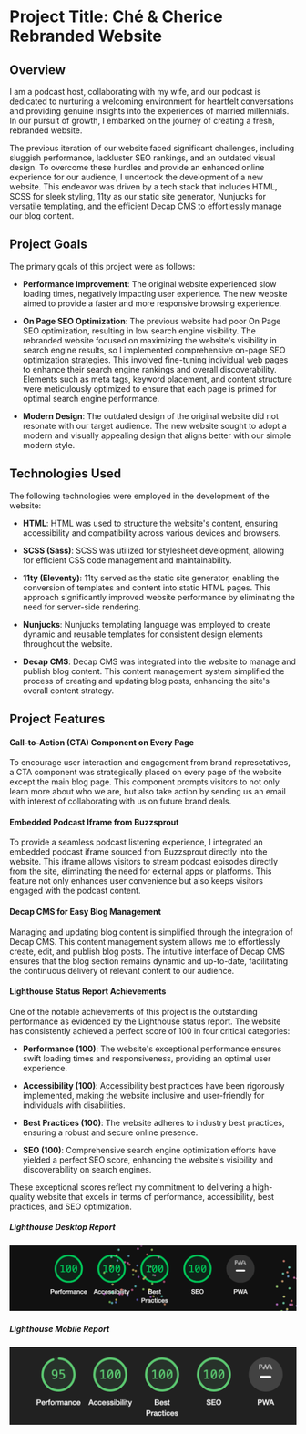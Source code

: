 # Project Title: Ché & Cherice Rebranded Website

## Overview

I am a podcast host, collaborating with my wife, and our podcast is dedicated to nurturing a welcoming environment for heartfelt conversations and providing genuine insights into the experiences of married millennials. In our pursuit of growth, I embarked on the journey of creating a fresh, rebranded website.

The previous iteration of our website faced significant challenges, including sluggish performance, lackluster SEO rankings, and an outdated visual design. To overcome these hurdles and provide an enhanced online experience for our audience, I undertook the development of a new website. This endeavor was driven by a tech stack that includes HTML, SCSS for sleek styling, 11ty as our static site generator, Nunjucks for versatile templating, and the efficient Decap CMS to effortlessly manage our blog content.

## Project Goals

The primary goals of this project were as follows:

- **Performance Improvement**: The original website experienced slow loading times, negatively impacting user experience. The new website aimed to provide a faster and more responsive browsing experience.

- **On Page SEO Optimization**: The previous website had poor On Page SEO optimization, resulting in low search engine visibility. The rebranded website focused on maximizing the website's visibility in search engine results, so I implemented comprehensive on-page SEO optimization strategies. This involved fine-tuning individual web pages to enhance their search engine rankings and overall discoverability. Elements such as meta tags, keyword placement, and content structure were meticulously optimized to ensure that each page is primed for optimal search engine performance.

- **Modern Design**: The outdated design of the original website did not resonate with our target audience. The new website sought to adopt a modern and visually appealing design that aligns better with our simple modern style.

## Technologies Used

The following technologies were employed in the development of the website:

- **HTML**: HTML was used to structure the website's content, ensuring accessibility and compatibility across various devices and browsers.

- **SCSS (Sass)**: SCSS was utilized for stylesheet development, allowing for efficient CSS code management and maintainability.

- **11ty (Eleventy)**: 11ty served as the static site generator, enabling the conversion of templates and content into static HTML pages. This approach significantly improved website performance by eliminating the need for server-side rendering.

- **Nunjucks**: Nunjucks templating language was employed to create dynamic and reusable templates for consistent design elements throughout the website.

- **Decap CMS**: Decap CMS was integrated into the website to manage and publish blog content. This content management system simplified the process of creating and updating blog posts, enhancing the site's overall content strategy.

## Project Features

#### Call-to-Action (CTA) Component on Every Page

To encourage user interaction and engagement from brand represetatives, a CTA component was strategically placed on every page of the website except the main blog page. This component prompts visitors to not only learn more about who we are, but also take action by sending us an email with interest of collaborating with us on future brand deals.

#### Embedded Podcast Iframe from Buzzsprout

To provide a seamless podcast listening experience, I integrated an embedded podcast iframe sourced from Buzzsprout directly into the website. This iframe allows visitors to stream podcast episodes directly from the site, eliminating the need for external apps or platforms. This feature not only enhances user convenience but also keeps visitors engaged with the podcast content.

#### Decap CMS for Easy Blog Management

Managing and updating blog content is simplified through the integration of Decap CMS. This content management system allows me to effortlessly create, edit, and publish blog posts. The intuitive interface of Decap CMS ensures that the blog section remains dynamic and up-to-date, facilitating the continuous delivery of relevant content to our audience.

#### Lighthouse Status Report Achievements

One of the notable achievements of this project is the outstanding performance as evidenced by the Lighthouse status report. The website has consistently achieved a perfect score of 100 in four critical categories:

- **Performance (100)**: The website's exceptional performance ensures swift loading times and responsiveness, providing an optimal user experience.

- **Accessibility (100)**: Accessibility best practices have been rigorously implemented, making the website inclusive and user-friendly for individuals with disabilities.

- **Best Practices (100)**: The website adheres to industry best practices, ensuring a robust and secure online presence.

- **SEO (100)**: Comprehensive search engine optimization efforts have yielded a perfect SEO score, enhancing the website's visibility and discoverability on search engines.

These exceptional scores reflect my commitment to delivering a high-quality website that excels in terms of performance, accessibility, best practices, and SEO optimization.

##### Lighthouse Desktop Report

![Lighthouse Desktop Report](src/assets/images/lighthouse-report-desktop.png)

##### Lighthouse Mobile Report

![Lighthouse Mobile Report](src/assets/images/lighthouse-report-mobile.png)
